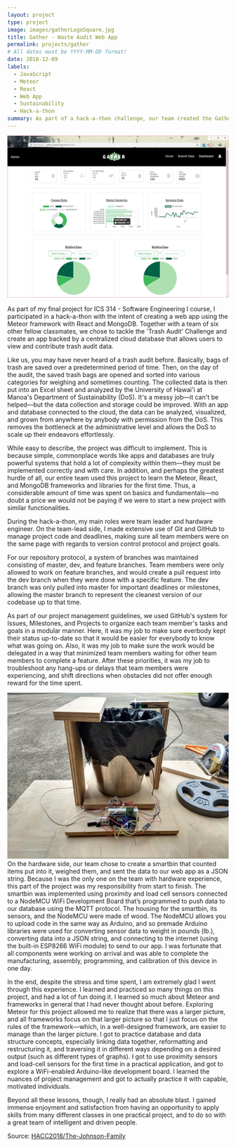 ```yaml
---
layout: project
type: project
image: images/gatherLogoSquare.jpg
title: Gather - Waste Audit Web App
permalink: projects/gather
# All dates must be YYYY-MM-DD format!
date: 2018-12-09
labels:
  - JavaScript
  - Meteor
  - React
  - Web App
  - Sustainability
  - Hack-a-thon
summary: As part of a hack-a-thon challenge, our team created the Gather App to act as a centralized database that allows users to view or contribute data. 
---
```

<img class="ui huge rounded image" src="../images/gather-dashboard.jpg">
<p>
<p>As part of my final project for ICS 314 - Software Engineering I course, I participated in a hack-a-thon with the intent of creating a web app using the Meteor framework with React and MongoDB. Together with a team of six other fellow classmates, we chose to tackle the 'Trash Audit' Challenge and create an app backed by a centralized cloud database that allows users to view and contribute trash audit data.
<p>Like us, you may have never heard of a trash audit before. Basically, bags of trash are saved over a predetermined period of time. Then, on the day of the audit, the saved trash bags are opened and sorted into various categories for weighing and sometimes counting. The collected data is then put into an Excel sheet and analyzed by the University of Hawai'i at Manoa's Department of Sustainability (DoS). It's a messy job—it can't be helped—but the data collection and storage could be improved. With an app and database connected to the cloud, the data can be analyzed, visualized, and grown from anywhere by anybody with permission from the DoS. This removes the bottleneck at the administrative level and allows the DoS to scale up their endeavors effortlessly.
<p>While easy to describe, the project was difficult to implement. This is because simple, commonplace words like apps and databases are truly powerful systems that hold a lot of complexity within them—they must be implemented correctly and with care. In addition, and perhaps the greatest hurdle of all, our entire team used this project to learn the Meteor, React, and MongoDB frameworks and libraries for the first time. Thus, a considerable amount of time was spent on basics and fundamentals—no doubt a price we would not be paying if we were to start a new project with similar functionalities.
<p>During the hack-a-thon, my main roles were team leader and hardware engineer. On the team-lead side, I made extensive use of Git and GitHub to manage project code and deadlines, making sure all team members were on the same page with regards to version control protocol and project goals.
<p>For our repository protocol, a system of branches was maintained consisting of master, dev, and feature branches. Team members were only allowed to work on feature branches, and would create a pull request into the dev branch when they were done with a specific feature. The dev branch was only pulled into master for important deadlines or milestones, allowing the master branch to represent the cleanest version of our codebase up to that time.
<p>As part of our project management guidelines, we used GitHub's system for Issues, Milestones, and Projects to organize each team member's tasks and goals in a modular manner. Here, it was my job to make sure everbody kept their status up-to-date so that it would be easier for everybody to know what was going on. Also, it was my job to make sure the work would be delegated in a way that minimized team members waiting for other team members to complete a feature. After these priorities, it was my job to troubleshoot any hang-ups or delays that team members were experiencing, and shift directions when obstacles did not offer enough reward for the time spent. 
<p><img class="ui large right floated rounded image" src="../images/smartbin.jpg">On the hardware side, our team chose to create a smartbin that counted items put into it, weighed them, and sent the data to our web app as a JSON string. Because I was the only one on the team with hardware experience, this part of the project was my responsibility from start to finish. The smartbin was implemented using proximity and load cell sensors connected to a NodeMCU WiFi Development Board that’s programmed to push data to our database using the MQTT protocol. The housing for the smartbin, its sensors, and the NodeMCU were made of wood. The NodeMCU allows you to upload code in the same way as Arduino, and so premade Arduino libraries were used for converting sensor data to weight in pounds (lb.), converting data into a JSON string, and connecting to the internet (using the built-in ESP8266 WiFi module) to send to our app. I was fortunate that all components were working on arrival and was able to complete the manufacturing, assembly, programming, and calibration of this device in one day.
<p>In the end, despite the stress and time spent, I am extremely glad I went through this experience. I learned and practiced so many things on this project, and had a lot of fun doing it. I learned so much about Meteor and frameworks in general that I had never thought about before. Exploring Meteor for this project allowed me to realize that there was a larger picture, and all frameworks focus on that larger picture so that I just focus on the rules of the framework—which, in a well-designed framework, are easier to manage than the larger picture. I got to practice database and data structure concepts, especially linking data together, reformatting and restructuring it, and traversing it in different ways depending on a desired output (such as different types of graphs). I got to use proximity sensors and load-cell sensors for the first time in a practical application, and got to explore a WiFi-enabled Arduino-like development board. I learned the nuances of project management and got to actually practice it with capable, motivated individuals.
<p>Beyond all these lessons, though, I really had an absolute blast. I gained immense enjoyment and satisfaction from having an opportunity to apply skills from many different classes in one practical project, and to do so with a great team of intelligent and driven people.
<p>Source: <a href="https://github.com/HACC2018/The-Johnson-Family"><i class="large github icon"></i>HACC2018/The-Johnson-Family</a>
